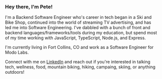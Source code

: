 ### Hey there, I'm Pete!

I'm a Backend Software Engineer who's career in tech began in a Ski and Bike Shop, continued into the world of streaming TV advertising, and has led me into Software Engineering. I've dabbled with a bunch of front and backend languages/frameworks/tools during my education, but spend most of my time working with JavaScript, TypeScript, Node.js, and Express.

I'm currently living in Fort Collins, CO and work as a Software Engineer for Modo Labs.

Connect with me on [LinkedIn](https://www.linkedin.com/in/peter-vallerie/) and reach out if you're interested in talking tech, wellness, food, mountain biking, hiking, campaing, skiing, or anything outdoors!
